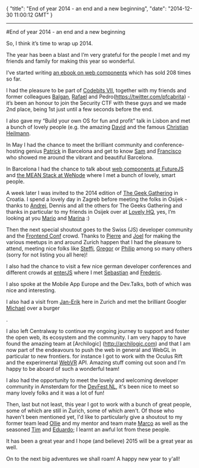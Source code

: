 {
  "title": "End of year 2014 - an end and a new beginning",
  "date": "2014-12-30 11:00:12 GMT"
}

---

#End of year 2014 - an end and a new beginning
<p>So, I think it&#8217;s time to wrap up 2014.</p>

<p>The year has been a blast and I&#8217;m very grateful for the people I met and my friends and family for making this year so wonderful.</p>

<p>I&#8217;ve started writing <a href="https://leanpub.com/webcomponents">an ebook on web components</a> which has sold 208 times so far.</p>

<p>I had the pleasure to be part of <a href="http://www.codebits.eu">Codebits VII</a>, together with my friends and former colleagues <a href="https://twitter.com/balgan">Balgan</a>, <a href="https://twitter.com/skylept">Rafael</a> and Pedro(<a href="https://twitter.com/pfcabrita">https://twitter.com/pfcabrita</a>) - it&#8217;s been an honour to join the Security CTF with these guys and we made 2nd place, being 1st just until a few seconds before the end.</p>

<p>I also gave my &#8220;Build your own OS for fun and profit&#8221; talk in Lisbon and met a bunch of lovely people (e.g. the amazing <a href="https://twitter.com/daviddias">David</a> and the famous <a href="https://twitter.com/codepo8">Christian Heilmann</a>.</p>

<p>In May I had the chance to meet the brilliant community and conference-hosting genius <a href="https://twitter.com/PatrickHeneise">Patrick</a> in Barcelona and get to know <a href="https://twitter.com/Smutchings">Sam</a> and <a href="https://twitter.com/franciov">Francisco</a> who showed me around the vibrant and beautiful Barcelona.</p>

<p>In Barcelona I had the chance to talk about <a href="http://futurejs.org">web components at FutureJS</a> and <a href="http://wenode.barcelonajs.org/">the MEAN Stack at WeNode</a> where I met a bunch of lovely, smart people.</p>

<p>A week later I was invited to the 2014 edition of <a href="http://">The Geek Gathering</a> in Croatia. I spend a lovely day in Zagreb before meeting the folks in Osijek - thanks to <a href="https://twitter.com/amlinarev">Andrej</a>, Dennis and all the others for The Geeks Gathering and thanks in particular to my friends in Osijek over at <a href="http://lovelyhq.com/">Lovely HQ</a>, yes, I&#8217;m looking at you <a href="https://twitter.com/mdjanic">Mario</a> and <a href="https://twitter.com/MarinaObsivac">Marina</a> :)</p>

<p>Then the next special shoutout goes to the Swiss (JS) developer community and the <a href="http://www.frontendconf.ch">Frontend Conf</a> crowd. Thanks to <a href="https://twitter.com/shvi">Pierre</a> and <a href="https://twitter.com/lejoe">Joel</a> for making the various meetups in and around Zurich happen that I had the pleasure to attend, meeting nice folks like <a href="https://twitter.com/stefffi">Steffi</a>, <a href="https://twitter.com/gr2m">Gregor</a> or <a href="http://">Philip</a> among so many others (sorry for not listing you all here)!</p>

<p>I also had the chance to visit a few nice german developer conferences and different crowds at <a href="http://enterjs.de">enterJS</a> where I met <a href="https://twitter.com/asciidisco">Sebastian</a> and <a href="https://twitter.com/fhemberger">Frederic</a>.</p> I also spoke at the Mobile App Europe and the Dev.Talks, both of which was nice and interesting. 

<p>I also had a visit from <a href="http://twitter.com/badboy_">Jan-Erik</a> here in Zurich and met the brilliant Googler <a href="https://twitter.com/zekjur">Michael</a> over a burger</p>. 

I also left Centralway to continue my ongoing journey to support and foster the open web, its ecosystem and the community. I am very happy to have found the amazing team at [Archilogic] (http://archilogic.com) and that I am now part of the endeavours to push the web in general and WebGL in particular to new frontiers. 
for instance I got to work with the Oculus Rift and the experimental [WebVR](http://webglvr.tumblr.com) API. 
Amazing stuff coming out soon and I'm happy to be aboard of such a wonderful team!

I also had the opportunity to meet the lovely and welcoming developer community in Amsterdam for the [DevFest NL](http://devfest.nl), it's been nice to meet so many lovely folks and it was a lot of fun!

Then, last but not least, this year I got to work with a bunch of great people, some of which are still in Zurich, some of which aren't. Of those who haven't been mentioned yet, I'd like to particularly give a shoutout to my former team lead [Ollie](https://twitter.com/olivertupman) and my mentor and team mate [Marco](https://twitter.com/igama) as well as the seasoned [Tim](https://twitter.com/timd) and [Eduardo](https://twitter.com/drcursor); I learnt an awful lot from these people.

It has been a great year and I hope (and believe) 2015 will be a great year as well.

On to the next big adventures we shall roam! A happy new year to y'all!